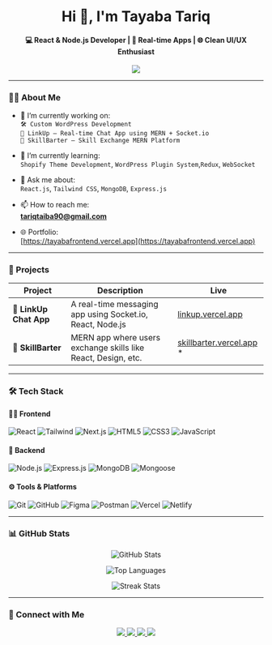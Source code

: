 <h1 align="center">Hi 👋, I'm Tayaba Tariq</h1>
<h4 align="center">💻 React & Node.js Developer | 💬 Real-time Apps | 🌐 Clean UI/UX Enthusiast</h4>


<p align="center">
  <img src="https://readme-typing-svg.herokuapp.com?font=Fira+Code&size=20&duration=3000&pause=1000&color=38BDF8&center=true&width=435&lines=React+%F0%9F%92%BB+Tailwind+Lover;Full+Stack+Web+Developer;Building+SkillBarter+%F0%9F%93%88;Working+on+LinkUp+Chat+App+%F0%9F%92%AC" />
</p>

---

### 👩‍💻 About Me

- 🔭 I’m currently working on:  
  `🛠 Custom WordPress Development`  
  `💬 LinkUp – Real-time Chat App using MERN + Socket.io`  
  `🤝 SkillBarter – Skill Exchange MERN Platform`

- 🌱 I’m currently learning:  
  `Shopify Theme Development`, `WordPress Plugin System`,`Redux`, `WebSocket`

- 💬 Ask me about:  
  `React.js`, `Tailwind CSS`, `MongoDB`, `Express.js`

- 📫 How to reach me:  
  **tariqtaiba90@gmail.com**

- 🌐 Portfolio:  
  [https://tayabafrontend.vercel.app](https://tayabafrontend.vercel.app)

---

### 🚀 Projects

| Project | Description | Live |
|--------|-------------|------|
| 💬 **LinkUp Chat App** | A real-time messaging app using Socket.io, React, Node.js | [linkup.vercel.app](https://linkup.vercel.app)  |
| 🔁 **SkillBarter** | MERN app where users exchange skills like React, Design, etc. | [skillbarter.vercel.app]([https://skillbarter.vercel.app](https://skillbarter-beta.vercel.app/)) * |

---

### 🛠️ Tech Stack

#### 🧑‍🎨 Frontend
![React](https://img.shields.io/badge/-React-61DAFB?logo=react&logoColor=black&style=flat-square)
![Tailwind](https://img.shields.io/badge/-TailwindCSS-38BDF8?logo=tailwindcss&logoColor=white&style=flat-square)
![Next.js](https://img.shields.io/badge/-Next.js-000000?logo=nextdotjs&style=flat-square)
![HTML5](https://img.shields.io/badge/-HTML5-E34F26?logo=html5&logoColor=white&style=flat-square)
![CSS3](https://img.shields.io/badge/-CSS3-1572B6?logo=css3&logoColor=white&style=flat-square)
![JavaScript](https://img.shields.io/badge/-JavaScript-F7DF1E?logo=javascript&logoColor=black&style=flat-square)

#### 🔧 Backend
![Node.js](https://img.shields.io/badge/-Node.js-339933?logo=node.js&logoColor=white&style=flat-square)
![Express.js](https://img.shields.io/badge/-Express.js-000000?logo=express&logoColor=white&style=flat-square)
![MongoDB](https://img.shields.io/badge/-MongoDB-47A248?logo=mongodb&logoColor=white&style=flat-square)
![Mongoose](https://img.shields.io/badge/-Mongoose-800000?logo=mongoose&logoColor=white&style=flat-square)

#### ⚙️ Tools & Platforms
![Git](https://img.shields.io/badge/-Git-F05032?logo=git&logoColor=white&style=flat-square)
![GitHub](https://img.shields.io/badge/-GitHub-181717?logo=github&logoColor=white&style=flat-square)
![Figma](https://img.shields.io/badge/-Figma-F24E1E?logo=figma&logoColor=white&style=flat-square)
![Postman](https://img.shields.io/badge/-Postman-FF6C37?logo=postman&logoColor=white&style=flat-square)
![Vercel](https://img.shields.io/badge/-Vercel-000000?logo=vercel&logoColor=white&style=flat-square)
![Netlify](https://img.shields.io/badge/-Netlify-00C7B7?logo=netlify&logoColor=white&style=flat-square)

---

### 📊 GitHub Stats

<p align="center">
  <img src="https://github-readme-stats.vercel.app/api?username=tayabatariq&show_icons=true&theme=radical&border_radius=10&hide_border=true" alt="GitHub Stats" />
</p>

<p align="center">
  <img src="https://github-readme-stats.vercel.app/api/top-langs/?username=tayabatariq&layout=compact&theme=radical&border_radius=10&hide_border=true" alt="Top Languages" />
</p>

<p align="center">
  <img src="https://github-readme-streak-stats.herokuapp.com/?user=tayabatariq&theme=radical&border_radius=10&hide_border=true" alt="Streak Stats" />
</p>

---

### 📲 Connect with Me

<p align="center">
  <a href="https://linkedin.com/in/tayabatariq" target="_blank">
    <img src="https://img.shields.io/badge/-LinkedIn-0077B5?logo=linkedin&logoColor=white&style=for-the-badge" />
  </a>
  <a href="https://instagram.com/tayabatariq" target="_blank">
    <img src="https://img.shields.io/badge/-Instagram-E4405F?logo=instagram&logoColor=white&style=for-the-badge" />
  </a>
  <a href="https://fb.com/tayaba" target="_blank">
    <img src="https://img.shields.io/badge/-Facebook-1877F2?logo=facebook&logoColor=white&style=for-the-badge" />
  </a>
  <a href="https://www.youtube.com/@tayabadev" target="_blank">
    <img src="https://img.shields.io/badge/-YouTube-FF0000?logo=youtube&logoColor=white&style=for-the-badge" />
  </a>
</p>
